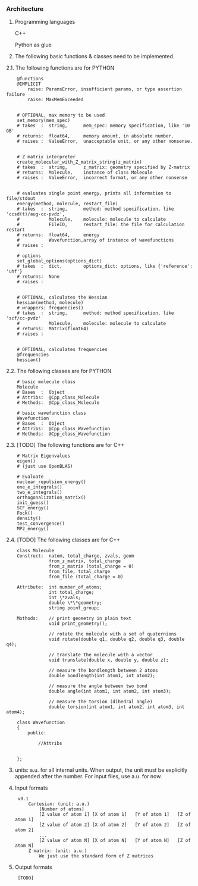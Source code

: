 ### Architecture

1. Programming languages

    C++

    Python as glue

2. The following basic functions & classes need to be implemented.

2.1. The following functions are for PYTHON

        @functions
        @IMPLICIT
            raise: ParamsError, insufficient params, or type assertion failure
            raise: MaxMemExceeded


        # OPTIONAL, max memory to be used
        set_memory(mem_spec)
        # takes  :  string,      mem_spec: memory specification, like '10 GB'
        # returns:  float64,     memory amount, in absolute number.
        # raises :  ValueError,  unacceptable unit, or any other nonsense.


        # Z matrix interpreter
        create_molecular_with_Z_matrix_string(z_matrix)
        # takes  :  string,      z_matrix: geometry specified by Z-matrix
        # returns:  Molecule,    instance of class Molecule
        # raises :  ValueError,  incorrect format, or any other nonsense


        # evaluates single point energy, prints all information to file/stdout
        energy(method, molecule, restart_file)
        # takes  :  string,      method: method specification, like 'ccsd(t)/aug-cc-pvdz',
        #           Molecule,    molecule: molecule to calculate
        #           FileIO,      restart_file: the file for calculation restart
        # returns:  float64,     energy
        #           Wavefunction,array of instance of wavefunctions
        # raises :

        # options
        set_global_options(options_dict)
        # takes  :  dict,        options_dict: options, like {'reference': 'uhf'}
        # returns:  None
        # raises :


        # OPTIONAL, calculates the Hessian
        hessian(method, molecule)
        # wrappers: frequencies()
        # takes  :  string,      method: method specification, like 'scf/cc-pvdz'
        #           Molecule,    molecule: molecule to calculate
        # returns:  Matrix(float64)
        # raises :


        # OPTIONAL, calculates frequencies
        @frequencies
        hessian()


2.2. The following classes are for PYTHON


        # basic molecule class
        Molecule
        # Bases  :  Object
        # Attribs:  @Cpp_class_Molecule
        # Methods:  @Cpp_class_Molecule

        # basic wavefunction class
        Wavefunction
        # Bases  :  Object
        # Attribs:  @Cpp_class_Wavefunction
        # Methods:  @Cpp_class_Wavefunction


2.3. [TODO] The following functions are for C++

        # Matrix Eigenvalues
        eigen()
        # (just use OpenBLAS)

        # Evaluate
        nuclear_repulsion_energy()
        one_e_integrals()
        two_e_integrals()
        orthogonalization_matrix()
        init_guess()
        SCF_energy()
        Fock()
        density()
        test_convergence()
        MP2_energy()


2.4. [TODO] The following classes are for C++

        class Molecule
        Construct:  natom, total_charge, zvals, geom
                    from_z_matrix, total_charge
                    from_z_matrix (total_charge = 0)
                    from_file, total_charge
                    from_file (total_charge = 0)

        Attribute:  int number_of_atoms;
                    int total_charge;
                    int \*zvals;
                    double \*\*geometry;
                    string point_group;

        Mothods:    // print geometry in plain text
                    void print_geometry();

                    // rotate the molecule with a set of quaternions
                    void rotate(double q1, double q2, double q3, double q4);

                    // translate the molecule with a vector
                    void translate(double x, double y, double z);

                    // measure the bondlength between 2 atoms
                    double bondlength(int atom1, int atom2);

                    // measure the angle between two bond
                    double angle(int atom1, int atom2, int atom3);

                    // measure the torsion (dihedral angle)
                    double torsion(int atom1, int atom2, int atom3, int atom4);

        class Wavefunction
        {
            public:

                //Attribs


        };



3. units: a.u. for all internal units. When output, the unit must be explicitly
appended after the number. For input files, use a.u. for now.

4. Input formats

        v0.1
            Cartesian: (unit: a.u.)
                [Number of atoms]
                [Z value of atom 1] [X of atom 1]   [Y of atom 1]   [Z of atom 1]
                [Z value of atom 2] [X of atom 2]   [Y of atom 2]   [Z of atom 2]
                ...
                [Z value of atom N] [X of atom N]   [Y of atom N]   [Z of atom N]
            Z matrix: (unit: a.u.)
                We just use the standard form of Z matrices

5. Output formats

        [TODO]
